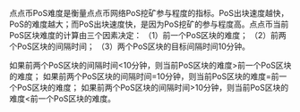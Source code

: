 点点币PoS难度是衡量点点币网络PoS挖矿参与程度的指标。PoS出块速度越快，PoS的难度越大；而PoS出块速度快，是因为PoS挖矿的参与程度高。点点币当前PoS区块难度的计算由三个因素决定：
（1）前一个PoS区块的难度；
（2）前两个PoS区块的间隔时间；
（3）两个PoS区块的目标间隔时间10分钟。

如果前两个PoS区块的间隔时间<10分钟，则当前PoS区块的难度>前一个PoS区块的难度；
如果前两个PoS区块的间隔时间=10分钟，则当前PoS区块的难度=前一个PoS区块的难度；
如果前两个PoS区块的间隔时间>10分钟，则当前PoS区块的难度<前一个PoS区块的难度。
